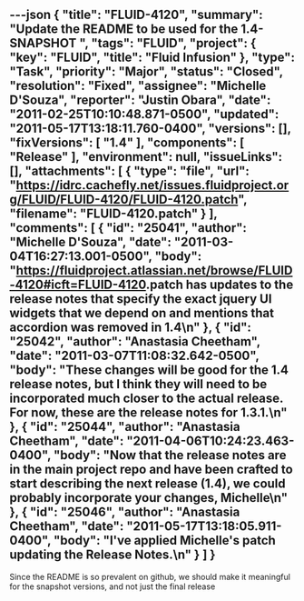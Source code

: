 ---json
{
  "title": "FLUID-4120",
  "summary": "Update the README to be used for the 1.4-SNAPSHOT ",
  "tags": "FLUID",
  "project": {
    "key": "FLUID",
    "title": "Fluid Infusion"
  },
  "type": "Task",
  "priority": "Major",
  "status": "Closed",
  "resolution": "Fixed",
  "assignee": "Michelle D'Souza",
  "reporter": "Justin Obara",
  "date": "2011-02-25T10:10:48.871-0500",
  "updated": "2011-05-17T13:18:11.760-0400",
  "versions": [],
  "fixVersions": [
    "1.4"
  ],
  "components": [
    "Release"
  ],
  "environment": null,
  "issueLinks": [],
  "attachments": [
    {
      "type": "file",
      "url": "https://idrc.cachefly.net/issues.fluidproject.org/FLUID/FLUID-4120/FLUID-4120.patch",
      "filename": "FLUID-4120.patch"
    }
  ],
  "comments": [
    {
      "id": "25041",
      "author": "Michelle D'Souza",
      "date": "2011-03-04T16:27:13.001-0500",
      "body": "<https://fluidproject.atlassian.net/browse/FLUID-4120#icft=FLUID-4120>.patch has updates to the release notes that specify the exact jquery UI widgets that we depend on and mentions that accordion was removed in 1.4\n"
    },
    {
      "id": "25042",
      "author": "Anastasia Cheetham",
      "date": "2011-03-07T11:08:32.642-0500",
      "body": "These changes will be good for the 1.4 release notes, but I think they will need to be incorporated much closer to the actual release. For now, these are the release notes for 1.3.1.\n"
    },
    {
      "id": "25044",
      "author": "Anastasia Cheetham",
      "date": "2011-04-06T10:24:23.463-0400",
      "body": "Now that the release notes are in the main project repo and have been crafted to start describing the next release (1.4), we could probably incorporate your changes, Michelle\n"
    },
    {
      "id": "25046",
      "author": "Anastasia Cheetham",
      "date": "2011-05-17T13:18:05.911-0400",
      "body": "I've applied Michelle's patch updating the Release Notes.\n"
    }
  ]
}
---
Since the README is so prevalent on github, we should make it meaningful for the snapshot versions, and not just the final release

        